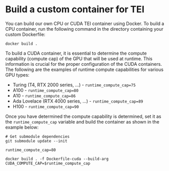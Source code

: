 <!--Copyright 2023 The HuggingFace Team. All rights reserved.

Licensed under the Apache License, Version 2.0 (the "License"); you may not use this file except in compliance with
the License. You may obtain a copy of the License at

http://www.apache.org/licenses/LICENSE-2.0

Unless required by applicable law or agreed to in writing, software distributed under the License is distributed on
an "AS IS" BASIS, WITHOUT WARRANTIES OR CONDITIONS OF ANY KIND, either express or implied. See the License for the
specific language governing permissions and limitations under the License.

⚠️ Note that this file is in Markdown but contain specific syntax for our doc-builder (similar to MDX) that may not be
rendered properly in your Markdown viewer.

-->

# Build a custom container for TEI

You can build our own CPU or CUDA TEI container using Docker.  To build a CPU container, run the following command in the
directory containing your custom Dockerfile:

```shell
docker build .
```

To build a CUDA container, it is essential to determine the compute capability (compute cap) of the GPU that will be
used at runtime. This information is crucial for the proper configuration of the CUDA containers. The following are
the examples of runtime compute capabilities for various GPU types:

- Turing (T4, RTX 2000 series, ...) - `runtime_compute_cap=75`
- A100 - `runtime_compute_cap=80`
- A10 - `runtime_compute_cap=86`
- Ada Lovelace (RTX 4000 series, ...) - `runtime_compute_cap=89`
- H100 - `runtime_compute_cap=90`

Once you have determined the compute capability is determined, set it as the `runtime_compute_cap` variable and build
the container as shown in the example below:

```shell
# Get submodule dependencies
git submodule update --init

runtime_compute_cap=80

docker build . -f Dockerfile-cuda --build-arg CUDA_COMPUTE_CAP=$runtime_compute_cap
```
